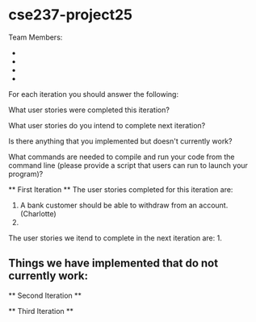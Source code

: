 # cse237-project25

Team Members:

*
*
*
*

For each iteration you should answer the following:

What user stories were completed this iteration?

What user stories do you intend to complete next iteration?

Is there anything that you implemented but doesn't currently work?

What commands are needed to compile and run your code from the command line (please provide a script that users can run to launch your program)?



** First Iteration **
The user stories completed for this iteration are:
1. A bank customer should be able to withdraw from an account. (Charlotte)
2. 

The user stories we itend to complete in the next iteration are:
1. 

Things we have implemented that do not currently work:
- 

** Second Iteration **


** Third Iteration **

